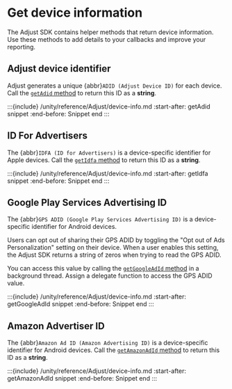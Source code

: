 # Get device information

The Adjust SDK contains helper methods that return device information. Use these methods to add details to your callbacks and improve your reporting.

## Adjust device identifier

Adjust generates a unique {abbr}`ADID (Adjust Device ID)` for each device. Call the [`getAdid` method](#unity-getadid-invocation) to return this ID as a **string**.

:::{include} /unity/reference/Adjust/device-info.md
:start-after: getAdid snippet
:end-before: Snippet end
:::

## ID For Advertisers

The {abbr}`IDFA (ID for Advertisers)` is a device-specific identifier for Apple devices. Call the [`getIdfa` method](#unity-getidfa-invocation) to return this ID as a **string**.

:::{include} /unity/reference/Adjust/device-info.md
:start-after: getIdfa snippet
:end-before: Snippet end
:::

## Google Play Services Advertising ID

The {abbr}`GPS ADID (Google Play Services Advertising ID)` is a device-specific identifier for Android devices. 

Users can opt out of sharing their GPS ADID by toggling the "Opt out of Ads Personalization" setting on their device. When a user enables this setting, the Adjust SDK returns a string of zeros when trying to read the GPS ADID.

You can access this value by calling the [`getGoogleAdId` method](#unity-getgoogleadid-invocation) in a background thread. Assign a delegate function to access the GPS ADID value.

:::{include} /unity/reference/Adjust/device-info.md
:start-after: getGoogleAdId snippet
:end-before: Snippet end
:::

## Amazon Advertiser ID

The {abbr}`Amazon Ad ID (Amazon Advertising ID)` is a device-specific identifier for Android devices. Call the [`getAmazonAdId` method](#unity-getamazonadid-invocation) to return this ID as a **string**.

:::{include} /unity/reference/Adjust/device-info.md
:start-after: getAmazonAdId snippet
:end-before: Snippet end
:::
